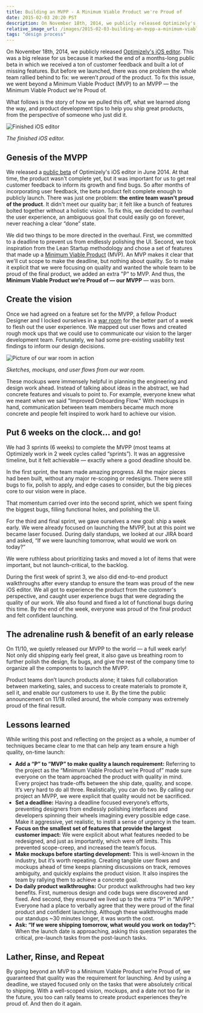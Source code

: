 ```yaml
---
title: Building an MVPP - A Minimum Viable Product we're Proud of
date: 2015-02-03 20:20 PST
description: On November 18th, 2014, we publicly released Optimizely's iOS editor. This was a big release for us because it marked the end of a months-long public beta in which we received a ton of customer feedback and built a lot of missing features.
relative_image_url: /images/2015-02-03-building-an-mvpp-a-minimum-viable-product-we-re-proud-of/1-finished-editor.png
tags: "design process"
---
```


On November 18th, 2014, we publicly released [Optimizely's iOS editor](https://www.optimizely.com/mobile). This was a big release for us because it marked the end of a months-long public beta in which we received a ton of customer feedback and built a lot of missing features. But before we launched, there was one problem the whole team rallied behind to fix: we weren’t *proud* of the product. To fix this issue, we went beyond a Minimum Viable Product (MVP) to an MVPP — the Minimum Viable Product we're Proud of.

What follows is the story of how we pulled this off, what we learned along the way, and product development tips to help you ship great products, from the perspective of someone who just did it.

![Finished iOS editor](http://jlzych.com/images/2015-02-03-building-an-mvpp-a-minimum-viable-product-we-re-proud-of/1-finished-editor.png)

*The finished iOS editor.*

## Genesis of the MVPP

We released a [public beta](http://blog.optimizely.com/2014/06/16/optimizely-for-ios-now-available-in-public-beta/) of Optimizely's iOS editor in June 2014. At that time, the product wasn't complete yet, but it was important for us to get real customer feedback to inform its growth and find bugs. So after months of incorporating user feedback, the beta product felt complete enough to publicly launch. There was just one problem: **the entire team wasn't proud of the product**. It didn't meet our quality bar; it felt like a bunch of features bolted together without a holistic vision. To fix this, we decided to overhaul the user experience, an ambiguous goal that could easily go on forever, never reaching a clear “done” state.

We did two things to be more directed in the overhaul. First, we committed to a deadline to prevent us from endlessly polishing the UI. Second, we took inspiration from the Lean Startup methodology and chose a set of features that made up a [Minimum Viable Product](http://theleanstartup.com/principles) (MVP). An MVP makes it clear that we'll cut scope to make the deadline, but nothing about quality. So to make it explicit that we were focusing on quality and wanted the whole team to be proud of the final product, we added an extra "P" to MVP. And thus, the **Minimum Viable Product we're Proud of — our MVPP** — was born.

## Create the vision

Once we had agreed on a feature set for the MVPP, a fellow Product Designer and I locked ourselves in a [war room](http://www.fastcodesign.com/3028471/google-ventures-your-design-team-needs-a-war-room-heres-how-to-set-one-up) for the better part of a week to flesh out the user experience. We mapped out user flows and created rough mock ups that we could use to communicate our vision to the larger development team. Fortunately, we had some pre-existing usability test findings to inform our design decisions.

![Picture of our war room in action](http://jlzych.com/images/2015-02-03-building-an-mvpp-a-minimum-viable-product-we-re-proud-of/2-war-room.jpg)

*Sketches, mockups, and user flows from our war room.*

These mockups were immensely helpful in planning the engineering and design work ahead. Instead of talking about ideas in the abstract, we had concrete features and visuals to point to. For example, everyone knew what we meant when we said "Improved Onboarding Flow." With mockups in hand, communication between team members became much more concrete and people felt inspired to work hard to achieve our vision.

## Put 6 weeks on the clock… and go!

We had 3 sprints (6 weeks) to complete the MVPP (most teams at Optimizely work in 2 week cycles called “sprints”). It was an aggressive timeline, but it felt achievable — exactly where a good deadline should be.

In the first sprint, the team made amazing progress. All the major pieces had been built, without any major re-scoping or redesigns. There were still bugs to fix, polish to apply, and edge cases to consider, but the big pieces core to our vision were in place.

That momentum carried over into the second sprint, which we spent fixing the biggest bugs, filling functional holes, and polishing the UI.

For the third and final sprint, we gave ourselves a new goal: ship a week early. We were already focused on launching the MVPP, but at this point we became laser focused. During daily standups, we looked at our JIRA board and asked, “If we were launching tomorrow, what would we work on today?”

We were ruthless about prioritizing tasks and moved a lot of items that were important, but not launch-critical, to the backlog.

During the first week of sprint 3, we also did end-to-end product walkthroughs after every standup to ensure the team was proud of the new iOS editor. We all got to experience the product from the customer's perspective, and caught user experience bugs that were degrading the quality of our work. We also found and fixed a lot of functional bugs during this time. By the end of the week, everyone was proud of the final product and felt confident launching.

## The adrenaline rush & benefit of an early release

On 11/10, we quietly released our MVPP to the world — a full week early! Not only did shipping early feel great, it also gave us breathing room to further polish the design, fix bugs, and give the rest of the company time to organize all the components to launch the MVPP.

Product teams don’t launch products alone; it takes full collaboration between marketing, sales, and success to create materials to promote it, sell it, and enable our customers to use it. By the time the public announcement on 11/18 rolled around, the whole company was extremely proud of the final result.

## Lessons learned

While writing this post and reflecting on the project as a whole, a number of techniques became clear to me that can help any team ensure a high quality, on-time launch:

- **Add a “P” to “MVP” to make quality a launch requirement:** Referring to the project as the “Minimum Viable Product we’re Proud of” made sure everyone on the team approached the product with quality in mind. Every project has trade-offs between the ship date, quality, and scope. It’s very hard to do all three. Realistically, you can do two. By calling our project an MVPP, we were explicit that quality would not be sacrificed.
- **Set a deadline:** Having a deadline focused everyone’s efforts, preventing designers from endlessly polishing interfaces and developers spinning their wheels imagining every possible edge case. Make it aggressive, yet realistic, to instill a sense of urgency in the team.
- **Focus on the smallest set of features that provide the largest customer impact:** We were explicit about what features needed to be redesigned, and just as importantly, which were off limits. This prevented scope-creep, and increased the team’s focus.
- **Make mockups before starting development:** This is well-known in the industry, but it’s worth repeating. Creating tangible user flows and mockups ahead of time keeps planning discussions on track, removes ambiguity, and quickly explains the product vision. It also inspires the team by rallying them to achieve a concrete goal.
- **Do daily product walkthroughs:** Our product walkthroughs had two key benefits. First, numerous design and code bugs were discovered and fixed. And second, they ensured we lived up to the extra “P” in “MVPP.” Everyone had a place to verbally agree that they were proud of the final product and confident launching. Although these walkthroughs made our standups ~30 minutes longer, it was worth the cost.
- **Ask: “If we were shipping tomorrow, what would you work on today?”:** When the launch date is approaching, asking this question separates the critical, pre-launch tasks from the post-launch tasks.

## Lather, Rinse, and Repeat

By going beyond an MVP to a Minimum Viable Product we’re Proud of, we guaranteed that quality was the requirement for launching. And by using a deadline, we stayed focused only on the tasks that were absolutely critical to shipping. With a well-scoped vision, mockups, and a date not too far in the future, you too can rally teams to create product experiences they’re proud of. And then do it again.
